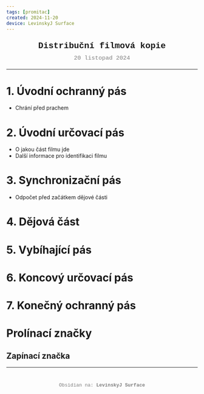 ```yaml
---
tags: [promitac]
created: 2024-11-20
device: LevinskyJ Surface
---
```

<div style="text-align: center; font-size: 1.6em; font-weight: bold; padding: 10px 0; font-family: Courier New">
  Distribuční filmová kopie
</div>

<div style="text-align: center; color: gray; font-size: 1.1em; margin-bottom: 20px; font-family: Courier New">  20 listopad 2024
</div>

---

# 1. Úvodní ochranný pás
- Chrání před prachem
# 2. Úvodní určovací pás
- O jakou část filmu jde
- Další informace pro identifikaci filmu
# 3. Synchronizační pás
- Odpočet před začátkem dějové části
# 4. Dějová část
# 5. Vybíhající pás
# 6. Koncový určovací pás
# 7. Konečný ochranný pás


# Prolínací značky
## Zapínací značka

---

<div style="text-align: center; color: gray; font-size: 0.9em; margin-top: 40px; font-family: Courier New">
  Obsidian na: <strong>LevinskyJ Surface</strong>
</div>
